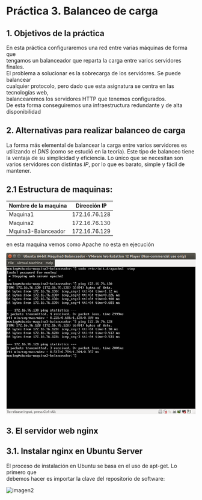 
# Práctica 3. Balanceo de carga

## 1. Objetivos de la práctica

En esta práctica configuraremos una red entre varias máquinas de forma que  
tengamos un balanceador que reparta la carga entre varios servidores finales.  
El problema a solucionar es la sobrecarga de los servidores. Se puede balancear  
cualquier protocolo, pero dado que esta asignatura se centra en las tecnologías web,  
balancearemos los servidores HTTP que tenemos configurados.  
De esta forma conseguiremos una infraestructura redundante y de alta disponibilidad  

## 2. Alternativas para realizar balanceo de carga

La forma más elemental de balancear la carga entre varios servidores es utilizando el
*DNS* (como se estudió en la teoría). Este tipo de balanceo tiene la ventaja de su
simplicidad y eficiencia. Lo único que se necesitan son varios servidores con distintas
*IP*, por lo que es barato, simple y fácil de mantener.

## 2.1 Estructura de  maquinas:
Nombre de la maquina | Dirección IP
-----------| -------------
Maquina1 |172.16.76.128
Maquina2 |172.16.76.130
Mquina3-Balanceador |172.16.76.129

en esta maquina vemos como Apache no esta en ejecución

![imagen1](https://github.com/moulayrchid/swap1516/blob/master/practica3/nueva)

## 3. El servidor web nginx

## 3.1. Instalar nginx en Ubuntu Server 

El proceso de instalación en Ubuntu se basa en el uso de apt-get. Lo primero que  
debemos hacer es importar la clave del repositorio de software:  

![imagen2]()






















